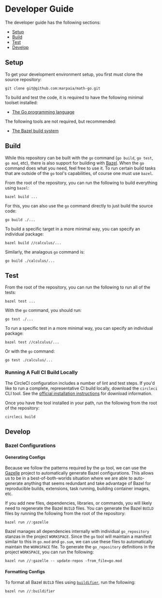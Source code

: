 # Developer Guide

The developer guide has the following sections:

- [Setup](#setup)
- [Build](#build)
- [Test](#test)
- [Develop](#develop)

## Setup

To get your development environment setup, you first must clone the source repository:

```
git clone git@github.com:marpaia/math-go.git
```

To build and test the code, it is required to have the following minimal toolset installed:

- [The Go programming language](https://golang.org/dl/)

The following tools are not required, but recommended:

- [The Bazel build system](https://docs.bazel.build/versions/master/install.html)

## Build

While this repository can be built with the `go` command (`go build`, `go test`, `go mod`, etc), there is also support for building with [Bazel](https://www.bazel.build/). When the `go` command does what you need, feel free to use it. To run certain build tasks that are outside of the `go` tool's capabilities, of course one must use `bazel`.

From the root of the repository, you can run the following to build everything using `bazel`:

```
bazel build ...
```

For this, you can also use the `go` command directly to just build the source code:

```
go build ./...
```

To build a specific target in a more minimal way, you can specify an individual package:

```
bazel build //calculus/...
```

Similarly, the analagous `go` command is:

```
go build ./calculus/...
```

## Test

From the root of the repository, you can run the following to run all of the tests:

```
bazel test ...
```

With the `go` command, you should run:

```
go test ./...
```

To run a specific test in a more minimal way, you can specify an individual package:

```
bazel test //calculus/...
```

Or with the `go` command:

```
go test ./calculus/...
```

### Running A Full CI Build Locally

The CircleCI configuration includes a number of lint and test steps. If you'd like to run a complete, representative CI build locally, download the `circleci` CLI tool. See the [official installation instructions](https://circleci.com/docs/2.0/local-cli/#installing-the-circleci-local-cli-on-macos-and-linux-distros) for download information.

Once you have the tool installed in your path, run the following from the root of the repository:

```
circleci build
```

## Develop

### Bazel Configurations

#### Generating Configs

Because we follow the patterns required by the `go` tool, we can use the [Gazelle](https://github.com/bazelbuild/bazel-gazelle) project to automatically generate Bazel configurations. This allows us to be in a best-of-both-worlds situation where we are able to auto-generate anything that seems redundant and take advantage of Bazel for reproducible builds, extensions, task running, building container images, etc.

If you add new files, dependencies, libraries, or commands, you will likely need to regenerate the Bazel `BUILD` files. You can generate the Bazel `BUILD` files by running the following from the root of the repository:

```
bazel run //:gazelle
```

Bazel manages all dependencies internally with individual `go_repository` stanzas in the project `WORKSPACE`. Since the `go` tool will maintain a manifest similar to this in `go.mod` and `go.sum`, we can use these files to automatically maintain the `WORKSPACE` file. To generate the `go_repository` definitions in the project `WORKSPACE`, you can run the following:

```
bazel run //:gazelle -- update-repos -from_file=go.mod
```
#### Formatting Configs

To format all Bazel `BUILD` files using [`buildifier`](https://github.com/bazelbuild/buildtools/tree/master/buildifier), run the following:

```
bazel run //:buildifier
```

